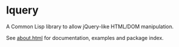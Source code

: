 lquery
======

A Common Lisp library to allow jQuery-like HTML/DOM manipulation.

See [about.html](http://shinmera.tymoon.eu/public/lquery-about.html) for documentation, examples and package index.
